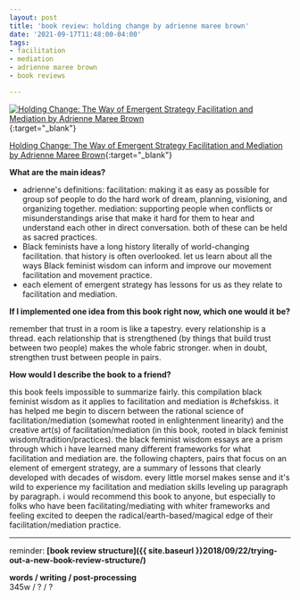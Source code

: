 ```yaml
---
layout: post
title: 'book review: holding change by adrienne maree brown'
date: '2021-09-17T11:48:00-04:00'
tags:
- facilitation
- mediation
- adrienne maree brown
- book reviews

--- 
```



[![Holding Change: The Way of Emergent Strategy Facilitation and Mediation by Adrienne Maree Brown](https://i.gr-assets.com/images/S/compressed.photo.goodreads.com/books/1603916088l/55814319.jpg)](https://www.akpress.org/holding-change.html){:target="_blank"}

[Holding Change: The Way of Emergent Strategy Facilitation and Mediation by Adrienne Maree Brown](https://www.akpress.org/holding-change.html){:target="_blank"}

<b>What are the main ideas?</b> 

* adrienne's definitions: facilitation: making it as easy as possible for group sof people to do the hard work of dream, planning, visioning, and organizing together. mediation: supporting people when conflicts or misunderstandings arise that make it hard for them to hear and understand each other in direct conversation. both of these can be held as sacred practices. 
* Black feminists have a long history literally of world-changing facilitation. that history is often overlooked. let us learn about all the ways Black feminist wisdom can inform and improve our movement facilitation and movement practice. 
* each element of emergent strategy has lessons for us as they relate to facilitation and mediation. 





<b>If I implemented one idea from this book right now, which one would it be?</b>

remember that trust in a room is like a tapestry. every relationship is a thread. each relationship that is strengthened (by things that build trust between two people) makes the whole fabric stronger. when in doubt, strengthen trust between people in pairs.



<b>How would I describe the book to a friend?</b>

this book feels impossible to summarize fairly. this compilation black feminist wisdom as it applies to facilitation and mediation is #chefskiss. it has helped me begin to discern between the rational science of facilitation/mediation (somewhat rooted in enlightenment linearity) and the creative art(s) of facilitation/mediation (in this book, rooted in black feminist wisdom/tradition/practices). the black feminist wisdom essays are a prism through which i have learned many different frameworks for what facilitation and mediation are. the following chapters, pairs that focus on an element of emergent strategy, are a summary of lessons that clearly developed with decades of wisdom. every little morsel makes sense and it's wild to experience my facilitation and mediation skills leveling up paragraph by paragraph. i would recommend this book to anyone, but especially to folks who have been facilitating/mediating with whiter frameworks and feeling excited to deepen the radical/earth-based/magical edge of their facilitation/mediation practice. 






---

reminder: **[book review structure]({{ site.baseurl }}2018/09/22/trying-out-a-new-book-review-structure/)**


<!-- &#042; = asterisk -->
<!-- &#039; = single quote '-->

**words / writing / post-processing**  
345w / ? / ? 